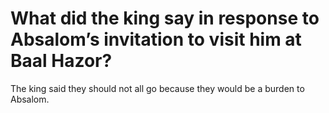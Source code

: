 # What did the king say in response to Absalom’s invitation to visit him at Baal Hazor?

The king said they should not all go because they would be a burden to Absalom.
